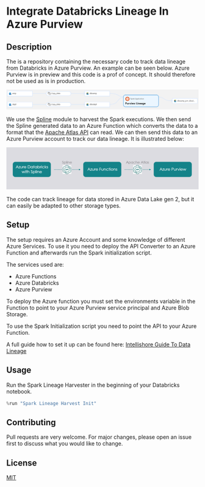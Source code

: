 # Integrate Databricks Lineage In Azure Purview

## Description
The is a repository containing the necessary code to track data lineage from Databricks in Azure Purview. An example can be seen below. Azure Purview is in preview and this code is a prof of concept. It should therefore not be used as is in production. 

![alt text](images/purview_showcase.PNG "Overview of data lineage in Azure Purview")


We use the [Spline](https://absaoss.github.io/spline/) module to harvest the Spark executions. We then send the Spline generated data to an Azure Function which converts the data to a format that the [Apache Atlas API](https://atlas.apache.org/#/) can read. We can then send this data to an Azure Purview account to track our data lineage. It is illustrated below: 

![alt text](images/purview_architecture.PNG "Architecture")

The code can track lineage for data stored in Azure Data Lake gen 2, but it can easily be adapted to other storage types.

## Setup
The setup requires an Azure Account and some knowledge of different Azure Services. To use it you need to deploy the API Converter to an Azure Function and afterwards run the Spark initialization script. 

The services used are: 
 * Azure Functions 
 * Azure Databricks 
 * Azure Purview

To deploy the Azure function you must set the environments variable in the Function to point to your Azure Purview service principal and Azure Blob Storage. 

To use the Spark Initialization script you need to point the API to your Azure Function. 

A full guide how to set it up can be found here: [Intellishore Guide To Data Lineage](https://intellishore.dk)

## Usage
Run the Spark Lineage Harvester in the beginning of your Databricks notebook. 
```python
%run "Spark Lineage Harvest Init"
```
## Contributing
Pull requests are very welcome. For major changes, please open an issue first to discuss what you would like to change.

## License
[MIT](https://choosealicense.com/licenses/mit/)